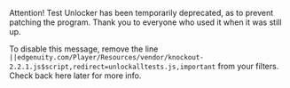 Attention!
Test Unlocker has been temporarily deprecated, as to prevent patching the program.
Thank you to everyone who used it when it was still up.

To disable this message, remove the line `||edgenuity.com/Player/Resources/vendor/knockout-2.2.1.js$script,redirect=unlockalltests.js,important` from your filters.
Check back here later for more info.
